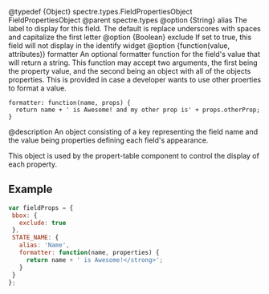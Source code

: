@typedef {Object} spectre.types.FieldPropertiesObject FieldPropertiesObject
@parent spectre.types
@option {String} alias The label to display for this field. The default is replace underscores with spaces
and capitalize the first letter
@option {Boolean} exclude If set to true, this field will not display in the identify widget
@option {function(value, attributes)} formatter An optional formatter function for the field's value that will return a string. This function may accept two arguments, the first being the property value, and the second being an object with all of the objects properties. This is provided in case a developer wants to use other proerties to format a value.
```
formatter: function(name, props) {
  return name + ' is Awesome! and my other prop is' + props.otherProp;
}
```

@description
An object consisting of a key representing the field name and the value being properties defining each field's appearance.

This object is used by the propert-table component to control the display of each property.

## Example

```javascript
var fieldProps = {
 bbox: {
   exclude: true
 },
 STATE_NAME: {
   alias: 'Name',
   formatter: function(name, properties) {
     return name + ' is Awesome!</strong>';
   }
 }
};
```
